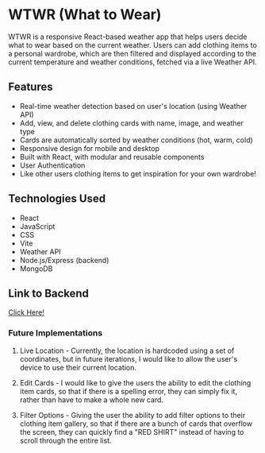 # WTWR (What to Wear)

WTWR is a responsive React-based weather app that helps users decide what to wear based on the current weather. Users can add clothing items to a personal wardrobe, which are then filtered and displayed according to the current temperature and weather conditions, fetched via a live Weather API.

## Features

- Real-time weather detection based on user's location (using Weather API)
- Add, view, and delete clothing cards with name, image, and weather type
- Cards are automatically sorted by weather conditions (hot, warm, cold)
- Responsive design for mobile and desktop
- Built with React, with modular and reusable components
- User Authentication
- Like other users clothing items to get inspiration for your own wardrobe!

## Technologies Used

- React
- JavaScript
- CSS
- Vite
- Weather API
- Node.js/Express (backend)
- MongoDB

## Link to Backend

[Click Here!](http://wtwr.backend/)

### Future Implementations

1. Live Location - Currently, the location is hardcoded using a set of coordinates, but in future iterations, I would like to allow the user's device to use their current location.

2. Edit Cards - I would like to give the users the ability to edit the clothing item cards, so that if there is a spelling error, they can simply fix it, rather than have to make a whole new card.

3. Filter Options - Giving the user the ability to add filter options to their clothing item gallery, so that if there are a bunch of cards that overflow the screen, they can quickly find a "RED SHIRT" instead of having to scroll through the entire list.
